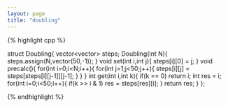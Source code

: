 ```yaml
---
layout: page
title: "doubling"
---
```


{% highlight cpp %}

struct Doubling{
  vector<vector<int>> steps;
  Doubling(int N){
    steps.assign(N,vector<int>(50,-1));
  }
  void set(int i,int j){
    steps[i][0] = j;
  }
  void precalc(){
    for(int i=0;i<N;i++){
      for(int j=1;j<50;j++){
        steps[i][j] = steps[steps[i][j-1]][j-1];
      }
    }
  }
  int get(int i,int k){
    if(k == 0) return i;
    int res = i;
    for(int i=0;i<50;i++){
      if(k >> i & 1) res = steps[res][i];
    }
    return res;
  }
};

{% endhighlight %}
